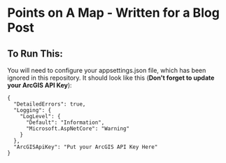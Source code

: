 # Points on A Map - Written for a Blog Post

## To Run This:
You will need to configure your appsettings.json file, which has been ignored in this repository. It should look like this (**Don't forget to update your ArcGIS API Key**):
```
{
  "DetailedErrors": true,
  "Logging": {
    "LogLevel": {
      "Default": "Information",
      "Microsoft.AspNetCore": "Warning"
    }
  },
  "ArcGISApiKey": "Put your ArcGIS API Key Here"
}

```